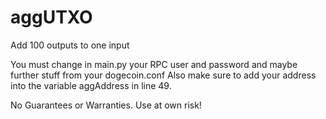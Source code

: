 # aggUTXO
Add 100 outputs to one input

You must change in main.py your RPC user and password and maybe further stuff from your dogecoin.conf
Also make sure to add your address into the variable aggAddress in line 49.

No Guarantees or Warranties. Use at own risk!
